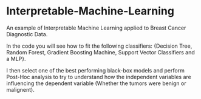 # Interpretable-Machine-Learning
An example of Interpretable Machine Learning applied to Breast Cancer Diagnostic Data.

In the code you will see how to fit the following classifiers: {Decision Tree, Random Forest, Gradient Boosting Machine, Support Vector Classifiers and a MLP}.

I then select one of the best performing black-box models and perform Post-Hoc analysis to try to understand how the independent variables are influencing the dependent variable (Whether the tumors were benign or malignent).

